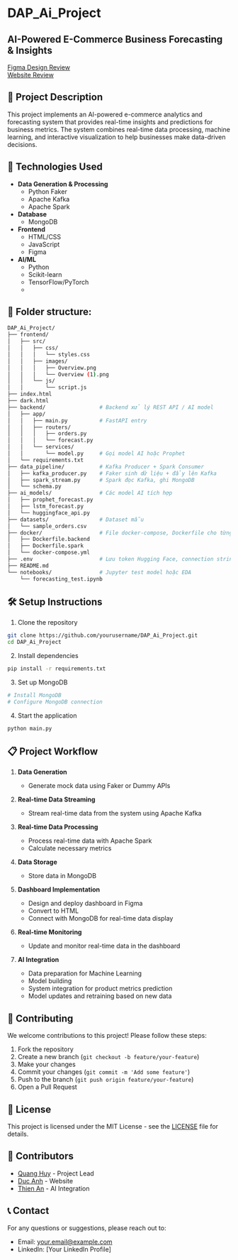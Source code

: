 # DAP_Ai_Project

## AI-Powered E-Commerce Business Forecasting & Insights

[Figma Design Review](https://www.figma.com/proto/FG44yDBCEHTghcRwFu4Wyi/DAP301m?node-id=63-2983&p=f&t=fiadxzHGGoiNCquo-0&scaling=min-zoom&content-scaling=fixed&page-id=0%3A1)<br>
[Website Review]()


## 📝 Project Description
This project implements an AI-powered e-commerce analytics and forecasting system that provides real-time insights and predictions for business metrics. The system combines real-time data processing, machine learning, and interactive visualization to help businesses make data-driven decisions.

## 🚀 Technologies Used
- **Data Generation & Processing**
  - Python Faker
  - Apache Kafka
  - Apache Spark
- **Database**
  - MongoDB
- **Frontend**
  - HTML/CSS
  - JavaScript
  - Figma
- **AI/ML**
  - Python
  - Scikit-learn
  - TensorFlow/PyTorch
  - 
## 📁 Folder structure:
```bash
DAP_Ai_Project/
├── frontend/
│   ├── src/
│   │   ├── css/
│   │   │   └── styles.css
│   │   ├── images/
│   │   │   ├── Overview.png
│   │   │   └── Overview (1).png
│   │   └── js/
│   │       └── script.js
├── index.html
├── dark.html
├── backend/                 # Backend xử lý REST API / AI model
│   ├── app/
│   │   ├── main.py          # FastAPI entry
│   │   ├── routers/
│   │   │   ├── orders.py
│   │   │   └── forecast.py
│   │   └── services/
│   │       └── model.py     # Gọi model AI hoặc Prophet
│   └── requirements.txt
├── data_pipeline/           # Kafka Producer + Spark Consumer
│   ├── kafka_producer.py    # Faker sinh dữ liệu + đẩy lên Kafka
│   ├── spark_stream.py      # Spark đọc Kafka, ghi MongoDB
│   └── schema.py
├── ai_models/               # Các model AI tích hợp
│   ├── prophet_forecast.py
│   ├── lstm_forecast.py
│   └── huggingface_api.py
├── datasets/                # Dataset mẫu
│   └── sample_orders.csv
├── docker/                  # File docker-compose, Dockerfile cho từng service
│   ├── Dockerfile.backend
│   ├── Dockerfile.spark
│   └── docker-compose.yml
├── .env                     # Lưu token Hugging Face, connection string
├── README.md
└── notebooks/               # Jupyter test model hoặc EDA
    └── forecasting_test.ipynb
```

## 🛠️ Setup Instructions
1. Clone the repository
```bash
git clone https://github.com/yourusername/DAP_Ai_Project.git
cd DAP_Ai_Project
```

2. Install dependencies
```bash
pip install -r requirements.txt
```

3. Set up MongoDB
```bash
# Install MongoDB
# Configure MongoDB connection
```

4. Start the application
```bash
python main.py
```

## 📋 Project Workflow

1. **Data Generation**
   - Generate mock data using Faker or Dummy APIs

2. **Real-time Data Streaming**
   - Stream real-time data from the system using Apache Kafka

3. **Real-time Data Processing**
   - Process real-time data with Apache Spark
   - Calculate necessary metrics

4. **Data Storage**
   - Store data in MongoDB

5. **Dashboard Implementation**
   - Design and deploy dashboard in Figma
   - Convert to HTML
   - Connect with MongoDB for real-time data display

6. **Real-time Monitoring**
   - Update and monitor real-time data in the dashboard

7. **AI Integration**
   - Data preparation for Machine Learning
   - Model building
   - System integration for product metrics prediction
   - Model updates and retraining based on new data

## 🤝 Contributing
We welcome contributions to this project! Please follow these steps:

1. Fork the repository
2. Create a new branch (`git checkout -b feature/your-feature`)
3. Make your changes
4. Commit your changes (`git commit -m 'Add some feature'`)
5. Push to the branch (`git push origin feature/your-feature`)
6. Open a Pull Request

## 📄 License
This project is licensed under the MIT License - see the [LICENSE](LICENSE) file for details.

## 👥 Contributors
- [Quang Huy](https://github.com/huy050822) - Project Lead
- [Duc Anh](https://github.com/SENULT) - Website
- [Thien An](https://github.com/philipannt) - AI Integration

## 📞 Contact
For any questions or suggestions, please reach out to:
- Email: your.email@example.com
- LinkedIn: [Your LinkedIn Profile] 
